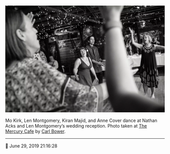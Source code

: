 ![Mo Kirk, Len Montgomery, Kiran Majid, and Anne Cover dance](assets/40495af28b2618574f7ead544357a498.webp)

Mo Kirk, Len Montgomery, Kiran Majid, and Anne Cover dance at Nathan Acks and Len Montgomery’s wedding reception. Photo taken at [The Mercury Cafe](http://mercurycafe.com/) by [Carl Bower](http://carlbowerphotos.com/).

- - - -

📅 June 29, 2019 21:16:28
